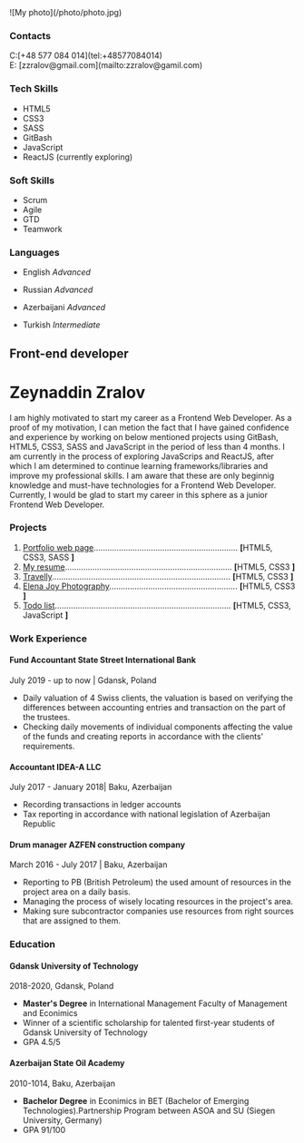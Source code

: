 <div class="all-together">

<aside class="aside">![My photo](/photo/photo.jpg) 

<div class="contact">

### Contacts

<div class="wrap"><span class="c">C:</span>[+48 577 084 014](tel:+48577084014)</div>

<div class="wrap"><span class="e">E:</span> [zzralov@gmail.com](mailto:zzralov@gamil.com)</div>

</div>

<div class="tech">

### Tech Skills

*   <span class="item-name">HTML5</span>
*   <span class="item-name">CSS3</span>
*   <span class="item-name">SASS</span>
*   <span class="item-name">GitBash</span>
*   <span class="item-name">JavaScript</span>
*   <span class="item-name">ReactJS (currently exploring)</span>

</div>

<div class="soft">

### Soft Skills

*   <span class="item-name">Scrum</span>
*   <span class="item-name">Agile</span>
*   <span class="item-name">GTD</span>
*   <span class="item-name">Teamwork</span>

</div>

<div class="">

### Languages

*   <span class="item-name">English</span>
_Advanced_

*   <span class="item-name">Russian</span>
_Advanced_

*   <span class="item-name">Azerbaijani</span>
_Advanced_

*   <span class="item-name">Turkish</span>
_Intermediate_

</div>

</aside>

<div class="main-info">

<div class="info-container">

## Front-end developer

# Zeynaddin Zralov

I am highly motivated to start my career as a Frontend Web Developer. As a proof of my motivation, I can metion the fact that I have gained confidence and experience by working on below mentioned projects using GitBash, HTML5, CSS3, SASS and JavaScript in the period of less than 4 months. I am currently in the process of exploring JavaScrips and ReactJS, after which I am determined to continue learning frameworks/libraries and improve my professional skills. I am aware that these are only beginnig knowledge and must-have technologies for a Frontend Web Developer. Currently, I would be glad to start my career in this sphere as a junior Frontend Web Developer.

</div>

<div class="projects-container">

### Projects

1.  [Portfolio web page](https://zey-portfolio.netlify.app/)<span class="dots">...............................................................</span> <span>**[**<span class="techname">HTML5, CSS3, SASS</span> **]**</span>
2.  [My resume](https://zeynaddinzralovcv.netlify.app)<span class="dots">.........................................................................</span> <span>**[**<span class="techname">HTML5, CSS3</span> **]**</span>
3.  [Travelly](https://zey-travelly.netlify.app/)<span class="dots">..............................................................................</span> <span>**[**<span class="techname">HTML5, CSS3</span> **]**</span>
4.  [Elena Joy Photography](https://zey-elena-joy-photograph.netlify.app/)<span class="dots">........................................................</span> <span>**[**<span class="techname">HTML5, CSS3</span> **]**</span>
5.  [Todo list](https://zey-todolist.netlify.app/)<span class="dots">.............................................................................</span> <span>**[**<span class="techname">HTML5, CSS3, JavaScript</span> **]**</span>

</div>

<div>

### Work Experience

<div>

#### Fund Accountant <span class="company-name">State Street International Bank</span>

<span class="subname">July 2019 - up to now | Gdansk, Poland</span>

*   Daily valuation of 4 Swiss clients, the valuation is based on verifying the differences between accounting entries and transaction on the part of the trustees.
*   Checking daily movements of individual components affecting the value of the funds and creating reports in accordance with the clients' requirements.

</div>

<div class="profession-title">

#### Accountant <span class="company-name">IDEA-A LLC</span>

<span class="subname">July 2017 - January 2018| Baku, Azerbaijan</span>

*   Recording transactions in ledger accounts
*   Tax reporting in accordance with national legislation of Azerbaijan Republic

</div>

<div>

#### Drum manager <span class="company-name">AZFEN construction company</span>

<span class="subname">March 2016 - July 2017 | Baku, Azerbaijan</span>

*   Reporting to PB (British Petroleum) the used amount of resources in the project area on a daily basis.
*   Managing the process of wisely locating resources in the project's area.
*   Making sure subcontractor companies use resources from right sources that are assigned to them.

</div>

<div>

### Education

#### Gdansk University of Technology

<span class="subname">2018-2020, Gdansk, Poland</span>

*   **Master's Degree** in International Management Faculty of Management and Econimics
*   Winner of a scientific scholarship for talented first-year students of Gdansk University of Technology
*   GPA 4.5/5

</div>

<div>

#### Azerbaijan State Oil Academy

<span class="subname">2010-1014, Baku, Azerbaijan</span>

*   **Bachelor Degree** in Econimics in BET (Bachelor of Emerging Technologies).Partnership Program between ASOA and SU (Siegen University, Germany)
*   GPA 91/100

</div>

</div>

</div>

</div>

